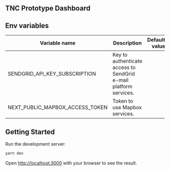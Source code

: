 ## TNC Prototype Dashboard

## Env variables

| Variable name           | Description                                                             |  Default value                      |
|-------------------------|-------------------------------------------------------------------------|------------------------------------:|
| SENDGRID_API_KEY_SUBSCRIPTION  | Key to authenticate access to SendGrid e-mail platform services.  |    |
| NEXT_PUBLIC_MAPBOX_ACCESS_TOKEN  |  Token to use Mapbox services.  |    |




## Getting Started

Run the development server:

```bash
yarn dev
```

Open [http://localhost:3000](http://localhost:3000) with your browser to see the result.
